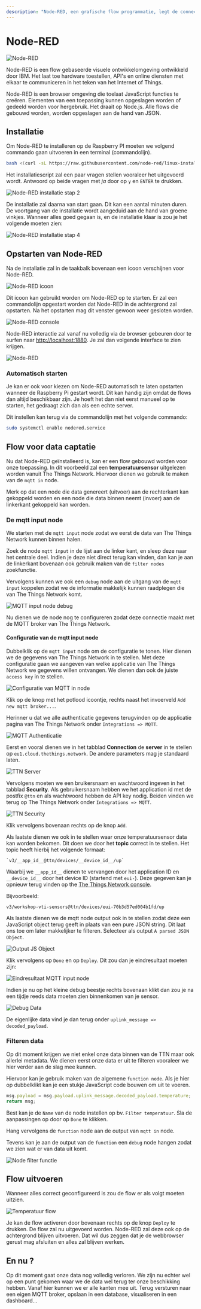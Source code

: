 ```yaml
---
description: "Node-RED, een grafische flow programmatie, legt de connectie tussen The Things Network en onze MQTT broker."
---
```


# Node-RED

![Node-RED](./img/node-red-hero.png)

Node-RED is een flow gebaseerde visuele ontwikkelomgeving ontwikkeld door IBM. Het laat toe hardware toestellen, API's en online diensten met elkaar te communiceren in het teken van het Internet of Things.

Node-RED is een browser omgeving die toelaat JavaScript functies te creëren. Elementen van een toepassing kunnen opgeslagen worden of gedeeld worden voor hergebruik. Het draait op Node.js. Alle flows die gebouwd worden, worden opgeslagen aan de hand van JSON.

## Installatie

<!-- [https://nodered.org/docs/hardware/raspberrypi](https://nodered.org/docs/hardware/raspberrypi) -->
Om Node-RED te installeren op de Raspberry PI moeten we volgend commando gaan uitvoeren in een terminal (commandolijn).

```bash
bash <(curl -sL https://raw.githubusercontent.com/node-red/linux-installers/master/deb/update-nodejs-and-nodered)
```

Het installatiescript zal een paar vragen stellen vooraleer het uitgevoerd wordt. Antwoord op beide vragen met *ja* door op `y` en `ENTER` te drukken.

![Node-RED installatie stap 2](./img/node-red-installation-step2.png)

De installatie zal daarna van start gaan. Dit kan een aantal minuten duren. De voortgang van de installatie wordt aangeduid aan de hand van groene vinkjes. Wanneer alles goed gegaan is, en de installatie klaar is zou je het volgende moeten zien:

![Node-RED installatie stap 4](./img/node-red-installation-step4.png)

## Opstarten van Node-RED

Na de installatie zal in de taakbalk bovenaan een icoon verschijnen voor Node-RED.

![Node-RED icoon](./img/node-red-icon.png)

Dit icoon kan gebruikt worden om Node-RED op te starten. Er zal een commandolijn opgestart worden dat Node-RED in de achtergrond zal opstarten. Na het opstarten mag dit venster gewoon weer gesloten worden.

![Node-RED console](./img/node-red-console.png)

Node-RED interactie zal vanaf nu volledig via de browser gebeuren door te surfen naar [http://localhost:1880](http://localhost:1880). Je zal dan volgende interface te zien krijgen.

![Node-RED](./img/node-red.png)

### Automatisch starten

Je kan er ook voor kiezen om Node-RED automatisch te laten opstarten wanneer de Raspberry Pi gestart wordt. Dit kan handig zijn omdat de flows dan altijd beschikbaar zijn. Je hoeft het dan niet eerst manueel op te starten, het gedraagt zich dan als een echte server.

Dit instellen kan terug via de commandolijn met het volgende commando:

```bash
sudo systemctl enable nodered.service
```

<!-- https://www.thethingsnetwork.org/docs/applications/nodered/quick-start.html -->

## Flow voor data captatie

Nu dat Node-RED geïnstalleerd is, kan er een flow gebouwd worden voor onze toepassing. In dit voorbeeld zal een **temperatuursensor** uitgelezen worden vanuit The Things Network. Hiervoor dienen we gebruik te maken van de `mqtt in` node.

Merk op dat een node die data genereert (uitvoer) aan de rechterkant kan gekoppeld worden en een node die data binnen neemt (invoer) aan de linkerkant gekoppeld kan worden.

### De mqtt input node

We starten met de `mqtt input` node zodat we eerst de data van The Things Network kunnen binnen halen.

Zoek de node `mqtt input` in de lijst aan de linker kant, en sleep deze naar het centrale deel. Indien je deze niet direct terug kan vinden, dan kan je aan de linkerkant bovenaan ook gebruik maken van de `filter nodes` zoekfunctie.

Vervolgens kunnen we ook een `debug` node aan de uitgang van de `mqtt input` koppelen zodat we de informatie makkelijk kunnen raadplegen die van The Things Network komt.

![MQTT input node debug](./img/ttn-input-debug.png)

Nu dienen we de node nog te configureren zodat deze connectie maakt met de MQTT broker van The Things Network.

#### Configuratie van de mqtt input node

Dubbelklik op de `mqtt input` node om de configuratie te tonen. Hier dienen we de gegevens van The Things Network in te stellen. Met deze configuratie gaan we aangeven van welke applicatie van The Things Network we gegevens willen ontvangen. We dienen dan ook de juiste `access key` in te stellen.

![Configuratie van MQTT in node](./img/mqtt-in-node-config.png)

Klik op de knop met het potlood icoontje, rechts naast het invoerveld `Add new mqtt broker...`.

Herinner u dat we alle authenticatie gegevens terugvinden op de applicatie pagina van The Things Network onder `Integrations => MQTT`.

![MQTT Authenticatie](./img/mqtt_auth.png)

Eerst en vooral dienen we in het tabblad **Connection** de **server** in te stellen op `eu1.cloud.thethings.network`. De andere parameters mag je standaard laten.

![TTN Server](./img/node-red-ttn-server.png)

Vervolgens moeten we een bruikersnaam en wachtwoord ingeven in het tabblad **Security**. Als gebruikersnaam hebben we het application id met de postfix `@ttn` en als wachtwoord hebben de API key nodig. Beiden vinden we terug op The Things Network onder `Integrations => MQTT`.

![TTN Security](./img/node-red-ttn-security.png)

Klik vervolgens bovenaan rechts op de knop `Add`.

Als laatste dienen we ook in te stellen waar onze temperatuursensor data kan worden bekomen. Dit doen we door het **topic** correct in te stellen. Het topic heeft hierbij het volgende formaat:

```text
`v3/__app_id__@ttn/devices/__device_id__/up`
```

Waarbij we `__app_id__` dienen te vervangen door het application ID en `__device_id__` door het device ID (startend met `eui-`). Deze gegeven kan je opnieuw terug vinden op the [The Things Network console](https://eu1.cloud.thethings.network/console/applications).

Bijvoorbeeld:

```text
v3/workshop-vti-sensors@ttn/devices/eui-70b3d57ed004b1fd/up
```

Als laatste dienen we de mqtt node output ook in te stellen zodat deze een JavaScript object terug geeft in plaats van een pure JSON string. Dit laat ons toe om later makkelijker te filteren. Selecteer als output `A parsed JSON Object`.

![Output JS Object](./img/ttn-topic-output-json-object.png)

Klik vervolgens op `Done` en op `Deploy`. Dit zou dan je eindresultaat moeten zijn:

![Eindresultaat MQTT input node](./img/ttn-input-node-done.png)

Indien je nu op het kleine debug beestje rechts bovenaan klikt dan zou je na een tijdje reeds data moeten zien binnenkomen van je sensor.

![Debug Data](./img/debug-input-node.png)

De eigenlijke data vind je dan terug onder `uplink_message => decoded_payload`.

### Filteren data

Op dit moment krijgen we niet enkel onze data binnen van de TTN maar ook allerlei metadata. We dienen eerst onze data er uit te filteren vooraleer we hier verder aan de slag mee kunnen.

Hiervoor kan je gebruik maken van de algemene `function node`. Als je hier op dubbelklikt kan je een stukje JavaScript code bouwen om uit te voeren.

```js
msg.payload = msg.payload.uplink_message.decoded_payload.temperature;
return msg;
```

Best kan je de `Name` van de node instellen op bv. `Filter temperatuur`. Sla de aanpassingen op door op `Done` te klikken.

Hang vervolgens de `function` node aan de output van `mqtt in` node.

Tevens kan je aan de output van de `function` een `debug` node hangen zodat we zien wat er van data uit komt.

![Node filter functie](./img/node-filter-function.png)

## Flow uitvoeren

Wanneer alles correct geconfigureerd is zou de flow er als volgt moeten uitzien.

![Temperatuur flow](./img/temperature_from_ttn.png)

Je kan de flow activeren door bovenaan rechts op de knop `Deploy` te drukken. De flow zal nu uitgevoerd worden. Node-RED zal deze ook op de achtergrond blijven uitvoeren. Dat wil dus zeggen dat je de webbrowser gerust mag afsluiten en alles zal blijven werken.

## En nu ?

Op dit moment gaat onze data nog volledig verloren. We zijn nu echter wel op een punt gekomen waar we de data wel terug ter onze beschikking hebben. Vanaf hier kunnen we er alle kanten mee uit. Terug versturen naar een eigen MQTT broker, opslaan in een database, visualiseren in een dashboard...
